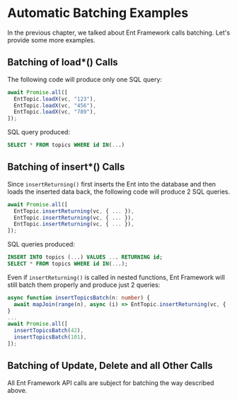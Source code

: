 # Automatic Batching Examples

In the previous chapter, we talked about Ent Framework calls batching. Let's provide some more examples.

## Batching of load\*() Calls

The following code will produce only one SQL  query:

```typescript
await Promise.all([
  EntTopic.loadX(vc, "123"),
  EntTopic.loadX(vc, "456"),
  EntTopic.loadX(vc, "789"),
]);
```

SQL query produced:

```sql
SELECT * FROM topics WHERE id IN(...)
```

## Batching of insert\*() Calls

Since `insertReturning()` first inserts the Ent into the database and then loads the inserted data back, the following code will produce 2 SQL queries.

```typescript
await Promise.all([
  EntTopic.insertReturning(vc, { ... }),
  EntTopic.insertReturning(vc, { ... }),
  EntTopic.insertReturning(vc, { ... }),
]);
```

SQL queries produced:

```sql
INSERT INTO topics (...) VALUES ... RETURNING id;
SELECT * FROM topics WHERE id IN(...);
```

Even if `insertReturning()` is called in nested functions, Ent Framework will still batch them properly and produce just 2 queries:

```typescript
async function insertTopicsBatch(n: number) {
  await mapJoin(range(n), async (i) => EntTopic.insertReturning(vc, { ... }));
}
...
await Promise.all([
  insertTopicsBatch(42),
  insertTopicsBatch(101),
]);
```

## Batching of Update, Delete and all Other Calls

All Ent Framework API calls are subject for batching the way described above.

